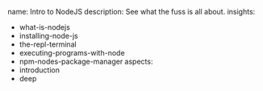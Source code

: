 name: Intro to NodeJS
description: See what the fuss is all about.
insights:
  - what-is-nodejs
  - installing-node-js
  - the-repl-terminal
  - executing-programs-with-node
  - npm-nodes-package-manager
aspects:
  - introduction
  - deep
 
